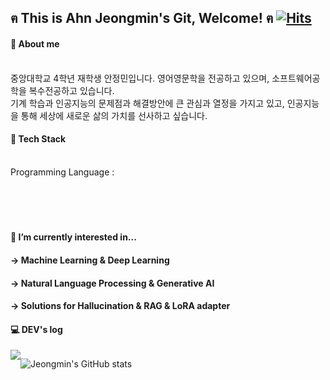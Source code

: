 ## ฅ This is Ahn Jeongmin's Git, Welcome!  ฅ             [![Hits](https://hits.seeyoufarm.com/api/count/incr/badge.svg?url=https%3A%2F%2Fgithub.com%2FAhn-Jeongmin&count_bg=%2311AC78&title_bg=%23555555&icon=github.svg&icon_color=%231DB67F&title=%E0%B8%85+Hits+%E0%B8%85&edge_flat=false)](https://hits.seeyoufarm.com) 
            
#### 🌱 About me
<br> 중앙대학교 4학년 재학생 안정민입니다. 영어영문학을 전공하고 있으며, 소프트웨어공학을 복수전공하고 있습니다. </br>
기계 학습과 인공지능의 문제점과 해결방안에 큰 관심과 열정을 가지고 있고, 인공지능을 통해 세상에 새로운 삶의 가치를 선사하고 싶습니다.
#### 
#### 
#### 🌱 Tech Stack
<br>Programming Language :  </br>
<br>  </br>
<br>  </br>

#### 🌱 I’m currently interested in...
#### → Machine Learning & Deep Learning
#### → Natural Language Processing & Generative AI
#### → Solutions for Hallucination & RAG & LoRA adapter

#### 💻 DEV's log 
<div style="display:flex; flex-direction:row;">
    <a href="https://tingmins-swdeliveryservice.tistory.com/">
        <img src="https://img.shields.io/badge/Tistory-000000?style=for-the-badge&logo=Tistory&logoColor=white"> 
    </a>
    



  

![Jeongmin's GitHub stats](https://github-readme-stats.vercel.app/api?username=Ahn-Jeongmin&show_icons=true&theme=dracula)
